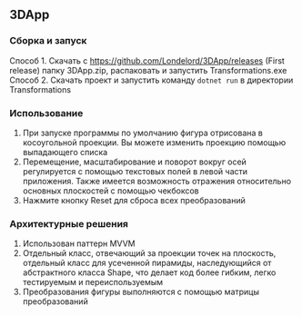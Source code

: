 ## 3DApp
### Сборка и запуск
Способ 1. Скачать с https://github.com/Londelord/3DApp/releases (First release) папку 3DApp.zip, распаковать и запустить Transformations.exe
Способ 2. Скачать проект и запустить команду `dotnet run` в директории Transformations

### Использование
1. При запуске программы по умолчанию фигура отрисована в косоугольной проекции. Вы можете изменить проекцию помощью выпадающего списка
2. Перемещение, масштабирование и поворот вокруг осей регулируется с помощью текстовых полей в левой части приложения. Также имеется возможность отражения относительно основных плоскостей с помощью чекбоксов
3. Нажмите кнопку Reset для сброса всех преобразований
### Архитектурные решения
1. Использован паттерн MVVM
2. Отдельный класс, отвечающий за проекции точек на плоскость, отдельный класс для усеченной пирамиды, наследующийся от абстрактного класса Shape, что делает код более гибким, легко тестируемым и переиспользуемым
3. Преобразования фигуры выполняются с помощью матрицы преобразований
